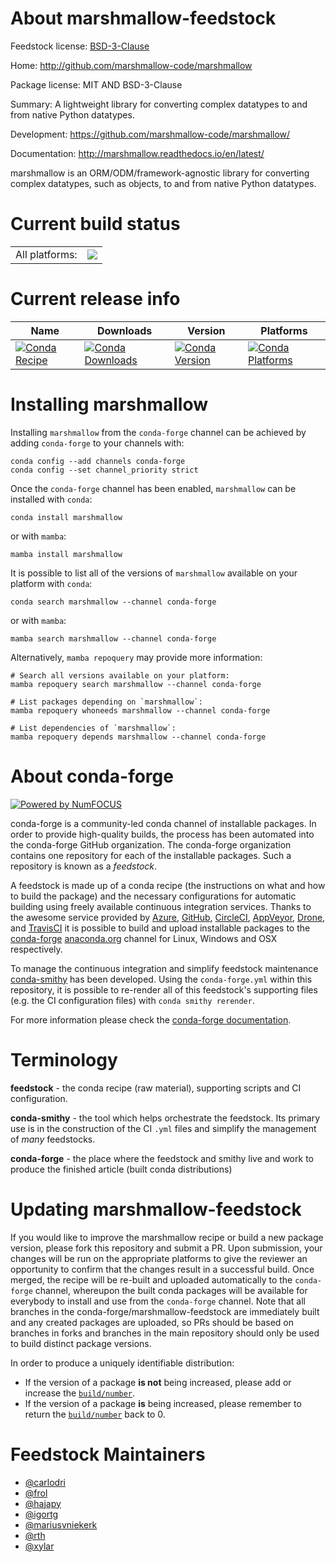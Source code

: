About marshmallow-feedstock
===========================

Feedstock license: [BSD-3-Clause](https://github.com/conda-forge/marshmallow-feedstock/blob/main/LICENSE.txt)

Home: http://github.com/marshmallow-code/marshmallow

Package license: MIT AND BSD-3-Clause

Summary: A lightweight library for converting complex datatypes to and from native Python datatypes.

Development: https://github.com/marshmallow-code/marshmallow/

Documentation: http://marshmallow.readthedocs.io/en/latest/

marshmallow is an ORM/ODM/framework-agnostic library for
converting complex datatypes, such as objects, to and from
native Python datatypes.


Current build status
====================


<table><tr><td>All platforms:</td>
    <td>
      <a href="https://dev.azure.com/conda-forge/feedstock-builds/_build/latest?definitionId=5948&branchName=main">
        <img src="https://dev.azure.com/conda-forge/feedstock-builds/_apis/build/status/marshmallow-feedstock?branchName=main">
      </a>
    </td>
  </tr>
</table>

Current release info
====================

| Name | Downloads | Version | Platforms |
| --- | --- | --- | --- |
| [![Conda Recipe](https://img.shields.io/badge/recipe-marshmallow-green.svg)](https://anaconda.org/conda-forge/marshmallow) | [![Conda Downloads](https://img.shields.io/conda/dn/conda-forge/marshmallow.svg)](https://anaconda.org/conda-forge/marshmallow) | [![Conda Version](https://img.shields.io/conda/vn/conda-forge/marshmallow.svg)](https://anaconda.org/conda-forge/marshmallow) | [![Conda Platforms](https://img.shields.io/conda/pn/conda-forge/marshmallow.svg)](https://anaconda.org/conda-forge/marshmallow) |

Installing marshmallow
======================

Installing `marshmallow` from the `conda-forge` channel can be achieved by adding `conda-forge` to your channels with:

```
conda config --add channels conda-forge
conda config --set channel_priority strict
```

Once the `conda-forge` channel has been enabled, `marshmallow` can be installed with `conda`:

```
conda install marshmallow
```

or with `mamba`:

```
mamba install marshmallow
```

It is possible to list all of the versions of `marshmallow` available on your platform with `conda`:

```
conda search marshmallow --channel conda-forge
```

or with `mamba`:

```
mamba search marshmallow --channel conda-forge
```

Alternatively, `mamba repoquery` may provide more information:

```
# Search all versions available on your platform:
mamba repoquery search marshmallow --channel conda-forge

# List packages depending on `marshmallow`:
mamba repoquery whoneeds marshmallow --channel conda-forge

# List dependencies of `marshmallow`:
mamba repoquery depends marshmallow --channel conda-forge
```


About conda-forge
=================

[![Powered by
NumFOCUS](https://img.shields.io/badge/powered%20by-NumFOCUS-orange.svg?style=flat&colorA=E1523D&colorB=007D8A)](https://numfocus.org)

conda-forge is a community-led conda channel of installable packages.
In order to provide high-quality builds, the process has been automated into the
conda-forge GitHub organization. The conda-forge organization contains one repository
for each of the installable packages. Such a repository is known as a *feedstock*.

A feedstock is made up of a conda recipe (the instructions on what and how to build
the package) and the necessary configurations for automatic building using freely
available continuous integration services. Thanks to the awesome service provided by
[Azure](https://azure.microsoft.com/en-us/services/devops/), [GitHub](https://github.com/),
[CircleCI](https://circleci.com/), [AppVeyor](https://www.appveyor.com/),
[Drone](https://cloud.drone.io/welcome), and [TravisCI](https://travis-ci.com/)
it is possible to build and upload installable packages to the
[conda-forge](https://anaconda.org/conda-forge) [anaconda.org](https://anaconda.org/)
channel for Linux, Windows and OSX respectively.

To manage the continuous integration and simplify feedstock maintenance
[conda-smithy](https://github.com/conda-forge/conda-smithy) has been developed.
Using the ``conda-forge.yml`` within this repository, it is possible to re-render all of
this feedstock's supporting files (e.g. the CI configuration files) with ``conda smithy rerender``.

For more information please check the [conda-forge documentation](https://conda-forge.org/docs/).

Terminology
===========

**feedstock** - the conda recipe (raw material), supporting scripts and CI configuration.

**conda-smithy** - the tool which helps orchestrate the feedstock.
                   Its primary use is in the construction of the CI ``.yml`` files
                   and simplify the management of *many* feedstocks.

**conda-forge** - the place where the feedstock and smithy live and work to
                  produce the finished article (built conda distributions)


Updating marshmallow-feedstock
==============================

If you would like to improve the marshmallow recipe or build a new
package version, please fork this repository and submit a PR. Upon submission,
your changes will be run on the appropriate platforms to give the reviewer an
opportunity to confirm that the changes result in a successful build. Once
merged, the recipe will be re-built and uploaded automatically to the
`conda-forge` channel, whereupon the built conda packages will be available for
everybody to install and use from the `conda-forge` channel.
Note that all branches in the conda-forge/marshmallow-feedstock are
immediately built and any created packages are uploaded, so PRs should be based
on branches in forks and branches in the main repository should only be used to
build distinct package versions.

In order to produce a uniquely identifiable distribution:
 * If the version of a package **is not** being increased, please add or increase
   the [``build/number``](https://docs.conda.io/projects/conda-build/en/latest/resources/define-metadata.html#build-number-and-string).
 * If the version of a package **is** being increased, please remember to return
   the [``build/number``](https://docs.conda.io/projects/conda-build/en/latest/resources/define-metadata.html#build-number-and-string)
   back to 0.

Feedstock Maintainers
=====================

* [@carlodri](https://github.com/carlodri/)
* [@frol](https://github.com/frol/)
* [@hajapy](https://github.com/hajapy/)
* [@igortg](https://github.com/igortg/)
* [@mariusvniekerk](https://github.com/mariusvniekerk/)
* [@rth](https://github.com/rth/)
* [@xylar](https://github.com/xylar/)

